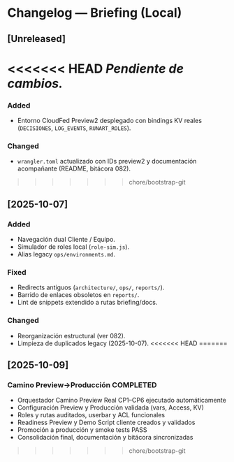 # Changelog — Briefing (Local)

## [Unreleased]

<<<<<<< HEAD
*Pendiente de cambios.*
=======
### Added
- Entorno CloudFed Preview2 desplegado con bindings KV reales (`DECISIONES`, `LOG_EVENTS`, `RUNART_ROLES`).

### Changed
- `wrangler.toml` actualizado con IDs preview2 y documentación acompañante (README, bitácora 082).
>>>>>>> chore/bootstrap-git

## [2025-10-07]
### Added
- Navegación dual Cliente / Equipo.
- Simulador de roles local (`role-sim.js`).
- Alias legacy `ops/environments.md`.

### Fixed
- Redirects antiguos (`architecture/`, `ops/`, `reports/`).
- Barrido de enlaces obsoletos en `reports/`.
- Lint de snippets extendido a rutas briefing/docs.

### Changed
- Reorganización estructural (ver 082).
- Limpieza de duplicados legacy (2025-10-07).
<<<<<<< HEAD
=======

## [2025-10-09]
### Camino Preview→Producción COMPLETED
- Orquestador Camino Preview Real CP1–CP6 ejecutado automáticamente
- Configuración Preview y Producción validada (vars, Access, KV)
- Roles y rutas auditados, userbar y ACL funcionales
- Readiness Preview y Demo Script cliente creados y validados
- Promoción a producción y smoke tests PASS
- Consolidación final, documentación y bitácora sincronizadas
>>>>>>> chore/bootstrap-git
